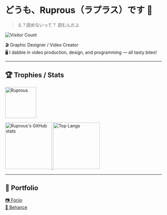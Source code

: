 # どうも、Ruprous（ラプラス）です 👋  
> え？読めないって？ 読むんだよ   

![Visitor Count](https://count.getloli.com/get/@:Ruprous)

🎬 Graphic Designer / Video Creator   
🖥️ I dabble in video production, design, and programming — all tasty bites!

---


## 🏆 Trophies / Stats
<p align="left">
  <p>
    <a href="https://github.com/ryo-ma/github-profile-trophy">
      <img height="100.2em" alt="Ruprous" src="https://github-profile-trophy.vercel.app/?username=Ruprous&rank=SSS,SS,S,AAA,AA,A,B,SECRET&column=10&theme=juicyfresh" />
    </a>
  </p>
  <a href="https://github.com/anuraghazra/github-readme-stats">
    <img height="150.2em" alt="Ruprous's GitHub stats" src="https://github-readme-stats.vercel.app/api/?username=Ruprous&theme=tokyonight&show_icons=true" />
  </a>
  <a href="https://github.com/anuraghazra/github-readme-stats">
    <img height="150.2em" alt="Top Langs" src="https://github-readme-stats.vercel.app/api/top-langs/?username=Ruprous&layout=compact&theme=tokyonight&langs_count=8&exclude_repo=portfolio&hide=css,powershell,batchfile" />
  </a>
</p>

---

## 🎨 Portfolio
<a href="https://www.foriio.com/ruprous" target="_blank" rel="noopener noreferrer">📷 Foriio</a>  
<a href="https://www.behance.net/Ruprous" target="_blank" rel="noopener noreferrer">🌱 Behance</a>


